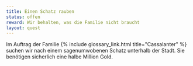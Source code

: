 ```yaml
---
title: Einen Schatz rauben
status: offen
reward: Wir behalten, was die Familie nicht braucht
layout: quest
---
```


Im Auftrag der Familie {% include glossary_link.html title="Cassalanter" %}
suchen wir nach einem sagenumwobenen Schatz unterhalb der Stadt. Sie benötigen
sicherlich eine halbe Million Gold.
